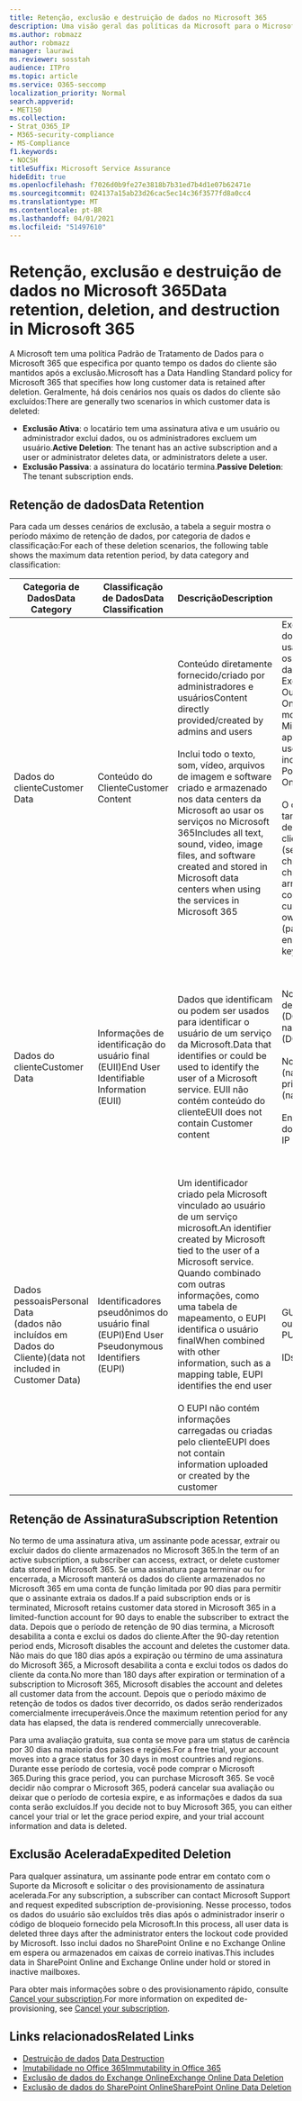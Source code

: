 ```yaml
---
title: Retenção, exclusão e destruição de dados no Microsoft 365
description: Uma visão geral das políticas da Microsoft para o Microsoft 365 em relação à retenção, exclusão e destruição de dados.
ms.author: robmazz
author: robmazz
manager: laurawi
ms.reviewer: sosstah
audience: ITPro
ms.topic: article
ms.service: O365-seccomp
localization_priority: Normal
search.appverid:
- MET150
ms.collection:
- Strat_O365_IP
- M365-security-compliance
- MS-Compliance
f1.keywords:
- NOCSH
titleSuffix: Microsoft Service Assurance
hideEdit: true
ms.openlocfilehash: f7026d0b9fe27e3818b7b31ed7b4d1e07b62471e
ms.sourcegitcommit: 024137a15ab23d26cac5ec14c36f3577fd8a0cc4
ms.translationtype: MT
ms.contentlocale: pt-BR
ms.lasthandoff: 04/01/2021
ms.locfileid: "51497610"
---
```

# <a name="data-retention-deletion-and-destruction-in-microsoft-365"></a><span data-ttu-id="4bf62-103">Retenção, exclusão e destruição de dados no Microsoft 365</span><span class="sxs-lookup"><span data-stu-id="4bf62-103">Data retention, deletion, and destruction in Microsoft 365</span></span>

<span data-ttu-id="4bf62-104">A Microsoft tem uma política Padrão de Tratamento de Dados para o Microsoft 365 que especifica por quanto tempo os dados do cliente são mantidos após a exclusão.</span><span class="sxs-lookup"><span data-stu-id="4bf62-104">Microsoft has a Data Handling Standard policy for Microsoft 365 that specifies how long customer data is retained after deletion.</span></span> <span data-ttu-id="4bf62-105">Geralmente, há dois cenários nos quais os dados do cliente são excluídos:</span><span class="sxs-lookup"><span data-stu-id="4bf62-105">There are generally two scenarios in which customer data is deleted:</span></span>

- <span data-ttu-id="4bf62-106">**Exclusão Ativa**: o locatário tem uma assinatura ativa e um usuário ou administrador exclui dados, ou os administradores excluem um usuário.</span><span class="sxs-lookup"><span data-stu-id="4bf62-106">**Active Deletion**: The tenant has an active subscription and a user or administrator deletes data, or administrators delete a user.</span></span>
- <span data-ttu-id="4bf62-107">**Exclusão Passiva**: a assinatura do locatário termina.</span><span class="sxs-lookup"><span data-stu-id="4bf62-107">**Passive Deletion**: The tenant subscription ends.</span></span>

## <a name="data-retention"></a><span data-ttu-id="4bf62-108">Retenção de dados</span><span class="sxs-lookup"><span data-stu-id="4bf62-108">Data Retention</span></span>

<span data-ttu-id="4bf62-109">Para cada um desses cenários de exclusão, a tabela a seguir mostra o período máximo de retenção de dados, por categoria de dados e classificação:</span><span class="sxs-lookup"><span data-stu-id="4bf62-109">For each of these deletion scenarios, the following table shows the maximum data retention period, by data category and classification:</span></span>

| <span data-ttu-id="4bf62-110">Categoria de Dados</span><span class="sxs-lookup"><span data-stu-id="4bf62-110">Data Category</span></span> | <span data-ttu-id="4bf62-111">Classificação de Dados</span><span class="sxs-lookup"><span data-stu-id="4bf62-111">Data Classification</span></span> | <span data-ttu-id="4bf62-112">Descrição</span><span class="sxs-lookup"><span data-stu-id="4bf62-112">Description</span></span> | <span data-ttu-id="4bf62-113">Exemplos</span><span class="sxs-lookup"><span data-stu-id="4bf62-113">Examples</span></span> | <span data-ttu-id="4bf62-114">Período de retenção</span><span class="sxs-lookup"><span data-stu-id="4bf62-114">Retention Period</span></span> |
|-----------------|-----------------|-----------------|----------------------------------|-------------------------------|
| <span data-ttu-id="4bf62-115">Dados do cliente</span><span class="sxs-lookup"><span data-stu-id="4bf62-115">Customer Data</span></span> | <span data-ttu-id="4bf62-116">Conteúdo do Cliente</span><span class="sxs-lookup"><span data-stu-id="4bf62-116">Customer Content</span></span>| <span data-ttu-id="4bf62-117">Conteúdo diretamente fornecido/criado por administradores e usuários</span><span class="sxs-lookup"><span data-stu-id="4bf62-117">Content directly provided/created by admins and users</span></span> <br><br> <span data-ttu-id="4bf62-118">Inclui todo o texto, som, vídeo, arquivos de imagem e software criado e armazenado nos data centers da Microsoft ao usar os serviços no Microsoft 365</span><span class="sxs-lookup"><span data-stu-id="4bf62-118">Includes all text, sound, video, image files, and software created and stored in Microsoft data centers when using the services in Microsoft 365</span></span> | <span data-ttu-id="4bf62-119">Exemplos dos aplicativos do Microsoft 365 mais usados que permitem que os usuários autoriem dados incluem Word, Excel, PowerPoint, Outlook e OneNote</span><span class="sxs-lookup"><span data-stu-id="4bf62-119">Examples of the most commonly used Microsoft 365 applications that allow users to author data include Word, Excel, PowerPoint, Outlook, and OneNote</span></span> <br><br> <span data-ttu-id="4bf62-120">O conteúdo do cliente também inclui segredos de propriedade do cliente/fornecidos (senhas, certificados, chaves de criptografia, chaves de armazenamento)</span><span class="sxs-lookup"><span data-stu-id="4bf62-120">Customer content also includes customer-owned/provided secrets (passwords, certificates, encryption keys, storage keys)</span></span> | <span data-ttu-id="4bf62-121">**Cenário de exclusão ativa:** no máximo 30 dias</span><span class="sxs-lookup"><span data-stu-id="4bf62-121">**Active Deletion Scenario:** at most 30 days</span></span> <br><br> <span data-ttu-id="4bf62-122">**Cenário de exclusão passiva:** no máximo 180 dias</span><span class="sxs-lookup"><span data-stu-id="4bf62-122">**Passive Deletion Scenario:** at most 180 days</span></span> |
| <span data-ttu-id="4bf62-123">Dados do cliente</span><span class="sxs-lookup"><span data-stu-id="4bf62-123">Customer Data</span></span> | <span data-ttu-id="4bf62-124">Informações de identificação do usuário final (EUII)</span><span class="sxs-lookup"><span data-stu-id="4bf62-124">End User Identifiable Information (EUII)</span></span> | <span data-ttu-id="4bf62-125">Dados que identificam ou podem ser usados para identificar o usuário de um serviço da Microsoft.</span><span class="sxs-lookup"><span data-stu-id="4bf62-125">Data that identifies or could be used to identify the user of a Microsoft service.</span></span> <span data-ttu-id="4bf62-126">EUII não contém conteúdo do cliente</span><span class="sxs-lookup"><span data-stu-id="4bf62-126">EUII does not contain Customer content</span></span> | <span data-ttu-id="4bf62-127">Nome de usuário ou nome de exibição (DOMAIN\UserName)</span><span class="sxs-lookup"><span data-stu-id="4bf62-127">User name or display name (DOMAIN\UserName)</span></span> <br><br> <span data-ttu-id="4bf62-128">Nome principal do usuário (name@domain)</span><span class="sxs-lookup"><span data-stu-id="4bf62-128">User principal name (name@domain)</span></span> <br><br>  <span data-ttu-id="4bf62-129">Endereços IP específicos do usuário</span><span class="sxs-lookup"><span data-stu-id="4bf62-129">User-specific IP addresses</span></span> | <span data-ttu-id="4bf62-130">**Cenário de Exclusão Ativa:** no máximo 180 dias (apenas uma ação de administrador de locatário)</span><span class="sxs-lookup"><span data-stu-id="4bf62-130">**Active Deletion Scenario:** at most 180 days (only a tenant administrator action)</span></span> <br><br> <span data-ttu-id="4bf62-131">**Cenário de exclusão passiva:** no máximo 180 dias</span><span class="sxs-lookup"><span data-stu-id="4bf62-131">**Passive Deletion Scenario:** at most 180 days</span></span> |
| <span data-ttu-id="4bf62-132">Dados pessoais</span><span class="sxs-lookup"><span data-stu-id="4bf62-132">Personal Data</span></span> <br> <span data-ttu-id="4bf62-133">(dados não incluídos em Dados do Cliente)</span><span class="sxs-lookup"><span data-stu-id="4bf62-133">(data not included in Customer Data)</span></span> | <span data-ttu-id="4bf62-134">Identificadores pseudônimos do usuário final (EUPI)</span><span class="sxs-lookup"><span data-stu-id="4bf62-134">End User Pseudonymous Identifiers (EUPI)</span></span> | <span data-ttu-id="4bf62-135">Um identificador criado pela Microsoft vinculado ao usuário de um serviço microsoft.</span><span class="sxs-lookup"><span data-stu-id="4bf62-135">An identifier created by Microsoft tied to the user of a Microsoft service.</span></span> <span data-ttu-id="4bf62-136">Quando combinado com outras informações, como uma tabela de mapeamento, o EUPI identifica o usuário final</span><span class="sxs-lookup"><span data-stu-id="4bf62-136">When combined with other information, such as a mapping table, EUPI identifies the end user</span></span> <br><br> <span data-ttu-id="4bf62-137">O EUPI não contém informações carregadas ou criadas pelo cliente</span><span class="sxs-lookup"><span data-stu-id="4bf62-137">EUPI does not contain information uploaded or created by the customer</span></span> | <span data-ttu-id="4bf62-138">GUIDs de usuário, PUIDs ou SIDs</span><span class="sxs-lookup"><span data-stu-id="4bf62-138">User GUIDs, PUIDs, or SIDs</span></span> <br><br> <span data-ttu-id="4bf62-139">IDs de sessão</span><span class="sxs-lookup"><span data-stu-id="4bf62-139">Session IDs</span></span> | <span data-ttu-id="4bf62-140">**Cenário de exclusão ativa:** no máximo 30 dias</span><span class="sxs-lookup"><span data-stu-id="4bf62-140">**Active Deletion Scenario:** at most 30 days</span></span> <br><br> <span data-ttu-id="4bf62-141">**Cenário de exclusão passiva:** no máximo 180 dias</span><span class="sxs-lookup"><span data-stu-id="4bf62-141">**Passive Deletion Scenario:** at most 180 days</span></span> |

## <a name="subscription-retention"></a><span data-ttu-id="4bf62-142">Retenção de Assinatura</span><span class="sxs-lookup"><span data-stu-id="4bf62-142">Subscription Retention</span></span>

<span data-ttu-id="4bf62-143">No termo de uma assinatura ativa, um assinante pode acessar, extrair ou excluir dados do cliente armazenados no Microsoft 365.</span><span class="sxs-lookup"><span data-stu-id="4bf62-143">In the term of an active subscription, a subscriber can access, extract, or delete customer data stored in Microsoft 365.</span></span> <span data-ttu-id="4bf62-144">Se uma assinatura paga terminar ou for encerrada, a Microsoft manterá os dados do cliente armazenados no Microsoft 365 em uma conta de função limitada por 90 dias para permitir que o assinante extraia os dados.</span><span class="sxs-lookup"><span data-stu-id="4bf62-144">If a paid subscription ends or is terminated, Microsoft retains customer data stored in Microsoft 365 in a limited-function account for 90 days to enable the subscriber to extract the data.</span></span> <span data-ttu-id="4bf62-145">Depois que o período de retenção de 90 dias termina, a Microsoft desabilita a conta e exclui os dados do cliente.</span><span class="sxs-lookup"><span data-stu-id="4bf62-145">After the 90-day retention period ends, Microsoft disables the account and deletes the customer data.</span></span> <span data-ttu-id="4bf62-146">Não mais do que 180 dias após a expiração ou término de uma assinatura do Microsoft 365, a Microsoft desabilita a conta e exclui todos os dados do cliente da conta.</span><span class="sxs-lookup"><span data-stu-id="4bf62-146">No more than 180 days after expiration or termination of a subscription to Microsoft 365, Microsoft disables the account and deletes all customer data from the account.</span></span> <span data-ttu-id="4bf62-147">Depois que o período máximo de retenção de todos os dados tiver decorrido, os dados serão renderizados comercialmente irrecuperáveis.</span><span class="sxs-lookup"><span data-stu-id="4bf62-147">Once the maximum retention period for any data has elapsed, the data is rendered commercially unrecoverable.</span></span>

<span data-ttu-id="4bf62-148">Para uma avaliação gratuita, sua conta se move para um status de carência por 30 dias na maioria dos países e regiões.</span><span class="sxs-lookup"><span data-stu-id="4bf62-148">For a free trial, your account moves into a grace status for 30 days in most countries and regions.</span></span> <span data-ttu-id="4bf62-149">Durante esse período de cortesia, você pode comprar o Microsoft 365.</span><span class="sxs-lookup"><span data-stu-id="4bf62-149">During this grace period, you can purchase Microsoft 365.</span></span> <span data-ttu-id="4bf62-150">Se você decidir não comprar o Microsoft 365, poderá cancelar sua avaliação ou deixar que o período de cortesia expire, e as informações e dados da sua conta serão excluídos.</span><span class="sxs-lookup"><span data-stu-id="4bf62-150">If you decide not to buy Microsoft 365, you can either cancel your trial or let the grace period expire, and your trial account information and data is deleted.</span></span>

## <a name="expedited-deletion"></a><span data-ttu-id="4bf62-151">Exclusão Acelerada</span><span class="sxs-lookup"><span data-stu-id="4bf62-151">Expedited Deletion</span></span>

<span data-ttu-id="4bf62-152">Para qualquer assinatura, um assinante pode entrar em contato com o Suporte da Microsoft e solicitar o des provisionamento de assinatura acelerada.</span><span class="sxs-lookup"><span data-stu-id="4bf62-152">For any subscription, a subscriber can contact Microsoft Support and request expedited subscription de-provisioning.</span></span> <span data-ttu-id="4bf62-153">Nesse processo, todos os dados do usuário são excluídos três dias após o administrador inserir o código de bloqueio fornecido pela Microsoft.</span><span class="sxs-lookup"><span data-stu-id="4bf62-153">In this process, all user data is deleted three days after the administrator enters the lockout code provided by Microsoft.</span></span> <span data-ttu-id="4bf62-154">Isso inclui dados no SharePoint Online e no Exchange Online em espera ou armazenados em caixas de correio inativas.</span><span class="sxs-lookup"><span data-stu-id="4bf62-154">This includes data in SharePoint Online and Exchange Online under hold or stored in inactive mailboxes.</span></span>

<span data-ttu-id="4bf62-155">Para obter mais informações sobre o des provisionamento rápido, consulte [Cancel your subscription](/microsoft-365/commerce/subscriptions/cancel-your-subscription).</span><span class="sxs-lookup"><span data-stu-id="4bf62-155">For more information on expedited de-provisioning, see [Cancel your subscription](/microsoft-365/commerce/subscriptions/cancel-your-subscription).</span></span>

## <a name="related-links"></a><span data-ttu-id="4bf62-156">Links relacionados</span><span class="sxs-lookup"><span data-stu-id="4bf62-156">Related Links</span></span>

- <span data-ttu-id="4bf62-157">[Destruição de dados](assurance-data-destruction.md)
</span><span class="sxs-lookup"><span data-stu-id="4bf62-157">[Data Destruction](assurance-data-destruction.md)</span></span>
- [<span data-ttu-id="4bf62-158">Imutabilidade no Office 365</span><span class="sxs-lookup"><span data-stu-id="4bf62-158">Immutability in Office 365</span></span>](assurance-data-immutability.md)
- [<span data-ttu-id="4bf62-159">Exclusão de dados do Exchange Online</span><span class="sxs-lookup"><span data-stu-id="4bf62-159">Exchange Online Data Deletion</span></span>](assurance-exchange-online-data-deletion.md)
- [<span data-ttu-id="4bf62-160">Exclusão de dados do SharePoint Online</span><span class="sxs-lookup"><span data-stu-id="4bf62-160">SharePoint Online Data Deletion</span></span>](assurance-sharepoint-online-data-deletion.md)
